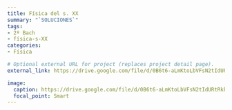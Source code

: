 ```yaml
---
title: Física del s. XX
summary: "`SOLUCIONES`"
tags:
- 2º Bach
- física-s-XX
categories:
- Física

# Optional external URL for project (replaces project detail page).
external_link: https://drive.google.com/file/d/0B6t6-aLmKtoLbVFsN2tIdURtRkk/view

image:
  caption: https://drive.google.com/file/d/0B6t6-aLmKtoLbVFsN2tIdURtRkk/view
  focal_point: Smart
---
```

